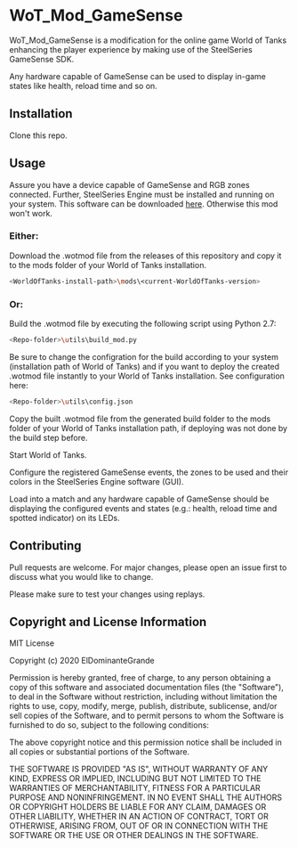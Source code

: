 # WoT_Mod_GameSense

WoT_Mod_GameSense is a modification for the online game World of Tanks enhancing the player experience by making use of the SteelSeries  GameSense SDK.

Any hardware capable of GameSense can be used to display in-game states like health, reload time and so on.

## Installation

Clone this repo.

## Usage

Assure you have a device capable of GameSense and RGB zones connected. Further, SteelSeries Engine must be installed and running on your system. This software can be downloaded [here](https://steelseries.com/engine).
Otherwise this mod won't work.

### Either:

Download the .wotmod file from the releases of this repository and copy it to the mods folder of your World of Tanks installation.

```bash
<WorldOfTanks-install-path>\mods\<current-WorldOfTanks-version>
```

### Or:

Build the .wotmod file by executing the following script using Python 2.7:

```bash
<Repo-folder>\utils\build_mod.py
```

Be sure to change the configration for the build according to your system (installation path of World of Tanks) and if you want to deploy the created .wotmod file instantly to your World of Tanks installation.
See configuration here:

```bash
<Repo-folder>\utils\config.json
```

Copy the built .wotmod file from the generated build folder to the mods folder of your World of Tanks installation path, if deploying was not done by the build step before.

Start World of Tanks.

Configure the registered GameSense events, the zones to be used and their colors in the SteelSeries Engine software (GUI).

Load into a match and any hardware capable of GameSense should be displaying the configured events and states (e.g.: health, reload time and spotted indicator) on its LEDs.

## Contributing

Pull requests are welcome. For major changes, please open an issue first to discuss what you would like to change.

Please make sure to test your changes using replays.

## Copyright and License Information

MIT License

Copyright (c) 2020 ElDominanteGrande

Permission is hereby granted, free of charge, to any person obtaining a copy
of this software and associated documentation files (the "Software"), to deal
in the Software without restriction, including without limitation the rights
to use, copy, modify, merge, publish, distribute, sublicense, and/or sell
copies of the Software, and to permit persons to whom the Software is
furnished to do so, subject to the following conditions:

The above copyright notice and this permission notice shall be included in all
copies or substantial portions of the Software.

THE SOFTWARE IS PROVIDED "AS IS", WITHOUT WARRANTY OF ANY KIND, EXPRESS OR
IMPLIED, INCLUDING BUT NOT LIMITED TO THE WARRANTIES OF MERCHANTABILITY,
FITNESS FOR A PARTICULAR PURPOSE AND NONINFRINGEMENT. IN NO EVENT SHALL THE
AUTHORS OR COPYRIGHT HOLDERS BE LIABLE FOR ANY CLAIM, DAMAGES OR OTHER
LIABILITY, WHETHER IN AN ACTION OF CONTRACT, TORT OR OTHERWISE, ARISING FROM,
OUT OF OR IN CONNECTION WITH THE SOFTWARE OR THE USE OR OTHER DEALINGS IN THE
SOFTWARE.